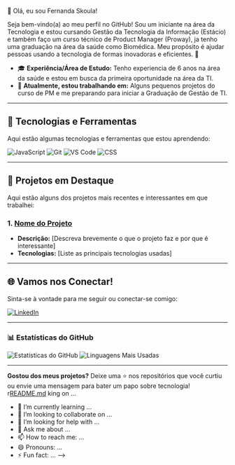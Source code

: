 👋 Olá, eu sou Fernanda Skoula!

Seja bem-vindo(a) ao meu perfil no GitHub! Sou um iniciante na área da Tecnologia e estou cursando Gestão da Tecnologia da Informação (Estácio) e também faço um curso técnico de Product Manager (Proway), ja tenho uma graduação na área da saúde como Biomédica. Meu propósito é ajudar pessoas usando a tecnologia de formas inovadoras e eficientes. 🌟

- 🎓 **Experiência/Área de Estudo:** Tenho experiencia de 6 anos na área da saúde e estou em busca da primeira oportunidade na área da TI.
- 🔭 **Atualmente, estou trabalhando em:** Alguns pequenos projetos do curso de PM e me preparando para iniciar a Graduação de Gestão de TI.

---

## 🚀 Tecnologias e Ferramentas

Aqui estão algumas tecnologias e ferramentas que estou aprendendo:

![JavaScript](https://img.shields.io/badge/JavaScript-F7DF1E?style=flat-square&logo=javascript&logoColor=black)
![Git](https://img.shields.io/badge/Git-F05032?style=flat-square&logo=git&logoColor=white)
![VS Code](https://img.shields.io/badge/VS%20Code-0078D4?style=flat-square&logo=visual-studio-code&logoColor=white)
![CSS](https://img.shields.io/badge/CSS-square%26logo%3Dcsst%26logoColor%3DBlue?logo=css&color=0000ff)

---

## 💼 Projetos em Destaque

Aqui estão alguns dos projetos mais recentes e interessantes em que trabalhei:

### 1. [Nome do Projeto](https://link-do-projeto.com)
   - **Descrição:** [Descreva brevemente o que o projeto faz e por que é interessante]
   - **Tecnologias:** [Liste as principais tecnologias usadas]
     
---

## 🌐 Vamos nos Conectar!

Sinta-se à vontade para me seguir ou conectar-se comigo:

[![LinkedIn](https://img.shields.io/badge/LinkedIn-blue?style=flat-square&logo=linkedin&logoColor=white)](https://www.linkedin.com/in/fernandaskoula/)

---

### 📊 Estatísticas do GitHub

![Estatísticas do GitHub](https://github-readme-stats.vercel.app/api?username=seu-usuario&show_icons=true&theme=dracula)
![Linguagens Mais Usadas](https://github-readme-stats.vercel.app/api/top-langs/?username=seu-usuario&layout=compact&theme=dracula)

---

**Gostou dos meus projetos?** Deixe uma ⭐ nos repositórios que você curtiu ou envie uma mensagem para bater um papo sobre tecnologia!
r[README.md](https://github.com/user-attachments/files/17669838/README.md)
king on ...
- 🌱 I’m currently learning ...
- 👯 I’m looking to collaborate on ...
- 🤔 I’m looking for help with ...
- 💬 Ask me about ...
- 📫 How to reach me: ...
- 😄 Pronouns: ...
- ⚡ Fun fact: ...
-->
